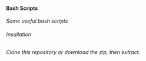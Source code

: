 #### Bash Scripts

_Some useful bash scripts_

###### Insallation

_Clone this repository or download the zip, then extract._
